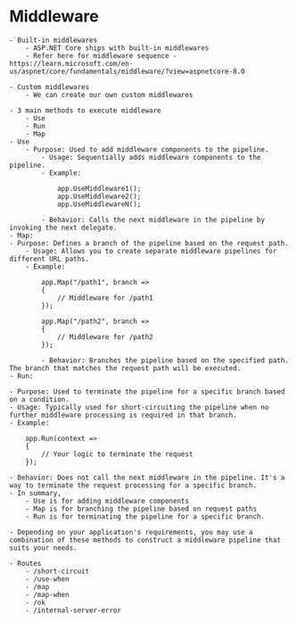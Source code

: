 # Middleware

	- Built-in middlewares
		- ASP.NET Core ships with built-in middlewares
		- Refer here for middleware sequence - https://learn.microsoft.com/en-us/aspnet/core/fundamentals/middleware/?view=aspnetcore-8.0

	- Custom middlewares
		- We can create our own custom middlewares

	- 3 main methods to execute middleware
		- Use
		- Run
		- Map
    - Use
	    - Purpose: Used to add middleware components to the pipeline.
		    - Usage: Sequentially adds middleware components to the pipeline.
		    - Example:
        
                app.UseMiddleware1();
                app.UseMiddleware2();
                app.UseMiddlewareN();
        
            - Behavior: Calls the next middleware in the pipeline by invoking the next delegate.
    - Map:
    - Purpose: Defines a branch of the pipeline based on the request path.
        - Usage: Allows you to create separate middleware pipelines for different URL paths.
        - Example:

            app.Map("/path1", branch =>
            {
                // Middleware for /path1
            });

            app.Map("/path2", branch =>
            {
                // Middleware for /path2
            });
            
            - Behavior: Branches the pipeline based on the specified path. The branch that matches the request path will be executed.
    - Run:

    - Purpose: Used to terminate the pipeline for a specific branch based on a condition.
    - Usage: Typically used for short-circuiting the pipeline when no further middleware processing is required in that branch.
    - Example:

        app.Run(context =>
        {
            // Your logic to terminate the request
        });
        
    - Behavior: Does not call the next middleware in the pipeline. It's a way to terminate the request processing for a specific branch.
    - In summary, 
        - Use is for adding middleware components
        - Map is for branching the pipeline based on request paths
        - Run is for terminating the pipeline for a specific branch. 
    
    - Depending on your application's requirements, you may use a combination of these methods to construct a middleware pipeline that suits your needs.
	
    - Routes
		- /short-circuit
		- /use-when
		- /map
		- /map-when
        - /ok
        - /internal-server-error